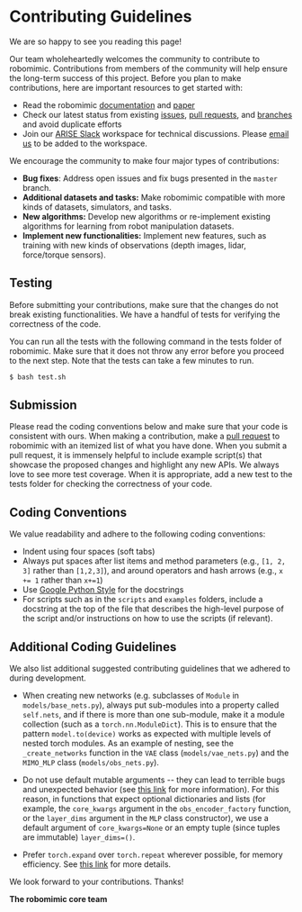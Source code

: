 # Contributing Guidelines

We are so happy to see you reading this page!

Our team wholeheartedly welcomes the community to contribute to robomimic. Contributions from members of the community will help ensure the long-term success of this project. Before you plan to make contributions, here are important resources to get started with:

- Read the robomimic [documentation](https://arise-initiative.github.io/robomimic-web/docs/overview.html) and [paper](https://arxiv.org/abs/2108.03298)
- Check our latest status from existing [issues](https://github.com/ARISE-Initiative/robomimic/issues), [pull requests](https://github.com/ARISE-Initiative/robomimic/pulls), and [branches](https://github.com/ARISE-Initiative/robomimic/branches) and avoid duplicate efforts
- Join our [ARISE Slack](https://ariseinitiative.slack.com) workspace for technical discussions. Please [email us](mailto:yukez@cs.utexas.edu) to be added to the workspace.

We encourage the community to make four major types of contributions:

- **Bug fixes**: Address open issues and fix bugs presented in the `master` branch.
- **Additional datasets and tasks:** Make robomimic compatible with more kinds of datasets, simulators, and tasks.
- **New algorithms:** Develop new algorithms or re-implement existing algorithms for learning from robot manipulation datasets.
- **Implement new functionalities:** Implement new features, such as training with new kinds of observations (depth images, lidar, force/torque sensors).

Testing
-------
Before submitting your contributions, make sure that the changes do not break existing functionalities. We have a handful of tests for verifying the correctness of the code.

You can run all the tests with the following command in the tests folder of robomimic. Make sure that it does not throw any error before you proceed to the next step. Note that the tests can take a few minutes to run.

```sh
$ bash test.sh
```

Submission
----------
Please read the coding conventions below and make sure that your code is consistent with ours. When making a contribution, make a [pull request](https://docs.github.com/en/free-pro-team@latest/github/collaborating-with-issues-and-pull-requests/proposing-changes-to-your-work-with-pull-requests) to robomimic with an itemized list of what you have done. When you submit a pull request, it is immensely helpful to include example script(s) that showcase the proposed changes and highlight any new APIs. We always love to see more test coverage. When it is appropriate, add a new test to the tests folder for checking the correctness of your code.

Coding Conventions
------------------
We value readability and adhere to the following coding conventions:
- Indent using four spaces (soft tabs)
- Always put spaces after list items and method parameters (e.g., `[1, 2, 3]` rather than `[1,2,3]`), and around operators and hash arrows (e.g., `x += 1` rather than `x+=1`)
- Use [Google Python Style](https://google.github.io/styleguide/pyguide.html#38-comments-and-docstrings) for the docstrings
- For scripts such as in the `scripts` and `examples` folders, include a docstring at the top of the file that describes the high-level purpose of the script and/or instructions on how to use the scripts (if relevant).

## Additional Coding Guidelines

We also list additional suggested contributing guidelines that we adhered to during development.

- When creating new networks (e.g. subclasses of `Module` in `models/base_nets.py`), always put sub-modules into a property called `self.nets`, and if there is more than one sub-module, make it a module collection (such as a `torch.nn.ModuleDict`). This is to ensure that the pattern `model.to(device)` works as expected with multiple levels of nested torch modules. As an example of nesting, see the `_create_networks` function in the `VAE` class (`models/vae_nets.py`) and the `MIMO_MLP` class (`models/obs_nets.py`).

- Do not use default mutable arguments -- they can lead to terrible bugs and unexpected behavior (see [this link](https://florimond.dev/blog/articles/2018/08/python-mutable-defaults-are-the-source-of-all-evil/) for more information). For this reason, in functions that expect optional dictionaries and lists (for example, the `core_kwargs` argument in the  `obs_encoder_factory` function, or the `layer_dims` argument in the `MLP` class constructor), we use a default argument of `core_kwargs=None` or an empty tuple (since tuples are immutable) `layer_dims=()`.

- Prefer `torch.expand` over `torch.repeat` wherever possible, for memory efficiency. See [this link](https://discuss.pytorch.org/t/expand-vs-repeat-semantic-difference/59789) for more details.

  

We look forward to your contributions. Thanks!

**The robomimic core team**

